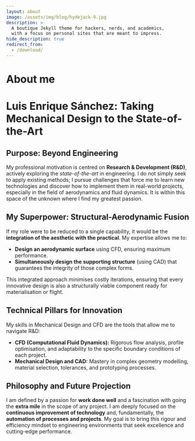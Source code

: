 ```yaml
---
layout: about
image: /assets/img/blog/hydejack-9.jpg
description: >
  A boutique Jekyll theme for hackers, nerds, and academics,
  with a focus on personal sites that are meant to impress.
hide_description: true
redirect_from:
  - /download/
---
```


# About me

<!--author-->

# Luis Enrique Sánchez: Taking Mechanical Design to the State-of-the-Art

## Purpose: Beyond Engineering
My professional motivation is centred on **Research & Development (R&D)**, actively exploring the *state-of-the-art* in engineering. I do not simply seek to apply existing methods; I pursue challenges that force me to learn new technologies and discover how to implement them in real-world projects, especially in the field of aerodynamics and fluid dynamics. It is within this space of the unknown where I find my greatest passion.

## My Superpower: Structural-Aerodynamic Fusion
If my role were to be reduced to a single capability, it would be the **integration of the aesthetic with the practical**. My expertise allows me to:
* **Design an aerodynamic surface** using CFD, ensuring maximum performance.
* **Simultaneously design the supporting structure** (using CAD) that guarantees the integrity of those complex forms.

This integrated approach minimises costly iterations, ensuring that every innovative design is also a structurally viable component ready for materialisation or flight.

## Technical Pillars for Innovation
My skills in Mechanical Design and CFD are the tools that allow me to navigate R&D:
* **CFD (Computational Fluid Dynamics):** Rigorous flow analysis, profile optimisation, and adaptability to the specific boundary conditions of each project.
* **Mechanical Design and CAD:** Mastery in complex geometry modelling, material selection, tolerances, and prototyping processes.

## Philosophy and Future Projection
I am defined by a passion for **work done well** and a fascination with going the **extra mile** in the scope of any project. I am deeply focused on the **continuous improvement of technology** and, fundamentally, the **automation of processes and projects**. My goal is to bring this rigour and efficiency mindset to engineering environments that seek excellence and cutting-edge performance.